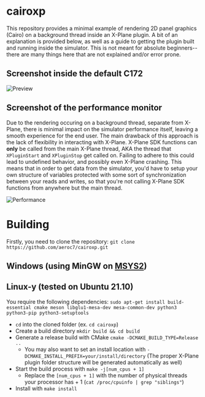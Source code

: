 # cairoxp
This repository provides a minimal example of rendering 2D panel graphics (Cairo) on a background thread inside an X-Plane plugin. A bit of an explanation is provided below, as well as a guide to getting the plugin built and running inside the simulator. This is not meant for absolute beginners--there are many things here that are not explained and/or error prone.

## Screenshot inside the default C172

![Preview](https://github.com/aeroc7/cairoxp/blob/main/screenshots/panel.png)

## Screenshot of the performance monitor
Due to the rendering occuring on a background thread, separate from X-Plane, there is minimal impact on the simulator performance itself, leaving a smooth experience for the end user. The main drawback of this approach is the lack of flexibility in interacting with X-Plane. X-Plane SDK functions can **only** be called from the main X-Plane thread, AKA the thread that `XPluginStart` and `XPluginStop` get called on. Failing to adhere to this could lead to undefined behavior, and possibly even X-Plane crashing. This means that in order to get data from the simulator, you'd have to setup your own structure of variables protected with some sort of synchronization between your reads and writes, so that you're not calling X-Plane SDK functions from anywhere but the main thread.

![Performance](https://github.com/aeroc7/cairoxp/blob/main/screenshots/performance.png)

# Building
Firstly, you need to clone the repository: `git clone https://github.com/aeroc7/cairoxp.git`

## Windows (using MinGW on [MSYS2](https://www.msys2.org/))

## Linux-y (tested on Ubuntu 21.10)
You require the following dependencies:
`sudo apt-get install build-essential cmake meson libglu1-mesa-dev mesa-common-dev python3 python3-pip python3-setuptools`

- `cd` into the cloned folder (ex. `cd cairoxp`)
- Create a build directory `mkdir build && cd build`
- Generate a release build with CMake `cmake -DCMAKE_BUILD_TYPE=Release ..`
  - You may also want to set an install location with `-DCMAKE_INSTALL_PREFIX=your/install/directory` (The proper X-Plane plugin folder structure will be generated automatically as well)
- Start the build process with `make -j[num_cpus + 1]`
  - Replace the `[num_cpus + 1]` with the number of physical threads your processor has + 1 (`cat /proc/cpuinfo | grep "siblings"`)
- Install with `make install`


